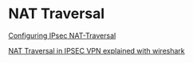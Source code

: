 # NAT Traversal

[Configuring IPsec NAT-Traversal](https://www.cisco.com/c/en/us/td/docs/switches/lan/catalyst9300/software/release/17-9/configuration_guide/sec/b_179_sec_9300_cg/configuring_ipsec_nat_traversal.html#reference_wp4_fby_z5b)

[NAT Traversal in IPSEC VPN explained with wireshark](https://community.cisco.com/t5/security-knowledge-base/nat-traversal-nat-t-in-ipsec-vpn-explained-with-wireshark/ta-p/4766870)
